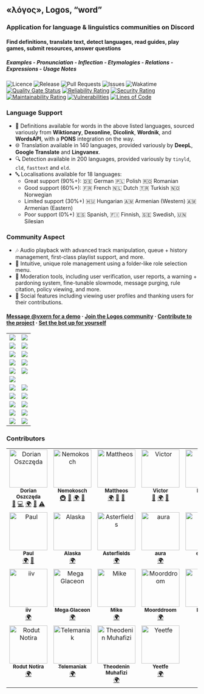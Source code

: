 ## «λόγος», Logos, “word”

### Application for language & linguistics communities on Discord

#### Find definitions, translate text, detect languages, read guides, play games, submit resources, answer questions

##### Examples - Pronunciation - Inflection - Etymologies - Relations - Expressions - Usage Notes

![Licence](https://img.shields.io/github/license/vxern/logos.svg?style=for-the-badge) ![Release](https://img.shields.io/github/release/vxern/logos.svg?style=for-the-badge) ![Pull Requests](https://img.shields.io/github/issues-pr/vxern/logos.svg?style=for-the-badge) ![Issues](https://img.shields.io/github/issues/vxern/logos.svg?style=for-the-badge) ![Wakatime](https://wakatime.com/badge/github/vxern/logos.svg?style=for-the-badge)
[![Quality Gate Status](https://sonarcloud.io/api/project_badges/measure?project=vxern_logos&metric=alert_status)](https://sonarcloud.io/summary/new_code?id=vxern_logos) [![Reliability Rating](https://sonarcloud.io/api/project_badges/measure?project=vxern_logos&metric=reliability_rating)](https://sonarcloud.io/summary/new_code?id=vxern_logos) [![Security Rating](https://sonarcloud.io/api/project_badges/measure?project=vxern_logos&metric=security_rating)](https://sonarcloud.io/summary/new_code?id=vxern_logos) [![Maintainability Rating](https://sonarcloud.io/api/project_badges/measure?project=vxern_logos&metric=sqale_rating)](https://sonarcloud.io/summary/new_code?id=vxern_logos) [![Vulnerabilities](https://sonarcloud.io/api/project_badges/measure?project=vxern_logos&metric=vulnerabilities)](https://sonarcloud.io/summary/new_code?id=vxern_logos) [![Lines of Code](https://sonarcloud.io/api/project_badges/measure?project=vxern_logos&metric=ncloc)](https://sonarcloud.io/summary/new_code?id=vxern_logos)

### Language Support

- 📖 Definitions available for words in the above listed languages, sourced variously from **Wiktionary**, **Dexonline**,
  **Dicolink**, **Wordnik**, and **WordsAPI**, with a **PONS** integration on the way.
- 🌐 Translation available in 140 languages, provided variously by **DeepL**, **Google Translate** and **Lingvanex**.
- 🔍 Detection available in 200 languages, provided variously by `tinyld`, `cld`, `fasttext` and `eld`.
- 🔤 Localisations available for 18 languages:
    - Great support (90%+): 🇩🇪 German 🇵🇱 Polish 🇷🇴 Romanian
    - Good support (60%+): 🇫🇷 French 🇳🇱 Dutch 🇹🇷 Turkish 🇳🇴 Norwegian
    - Limited support (30%+) 🇭🇺 Hungarian 🇦🇲 Armenian (Western) 🇦🇲 Armenian (Eastern)
    - Poor support (0%+) 🇪🇸 Spanish, 🇫🇮 Finnish, 🇸🇪 Swedish, 🇺🇳 Silesian

### Community Aspect

- 🎶 Audio playback with advanced track manipulation, queue + history management, first-class playlist support, and more.
- 🧳 Intuitive, unique role management using a folder-like role selection menu.
- 💢 Moderation tools, including user verification, user reports, a warning + pardoning system, fine-tunable slowmode,
  message purging, rule citation, policy viewing, and more.
- 💐 Social features including viewing user profiles and thanking users for their contributions.

#### [Message @vxern for a demo](https://discord.com/users/217319536485990400) · [Join the Logos community](https://discord.gg/TWdAjkTfah) · [Contribute to the project](CONTRIBUTING.md) · [Set the bot up for yourself](CONTRIBUTING.md)

<table>
  <tbody>
    <tr>
      <td style="text-align: center">
        <img src=".github/assets/screenshots/bot-information.png">
      </td>
      <td style="text-align: center">
        <img src=".github/assets/screenshots/word.png">
      </td>
    </tr>
    <tr>
      <td style="text-align: center">
        <img src=".github/assets/screenshots/cefr.png">
      </td>
      <td style="text-align: center">
        <img src=".github/assets/screenshots/translation.png">
      </td>
    </tr>
    <tr>
      <td style="text-align: center">
        <img src=".github/assets/screenshots/context.png">
      </td>
      <td style="text-align: center">
        <img src=".github/assets/screenshots/game.png">
      </td>
    </tr>
    <tr>
      <td style="text-align: center">
        <img src=".github/assets/screenshots/context-menu.png">
      </td>
      <td style="text-align: center">
        <img src=".github/assets/screenshots/recognition.png">
      </td>
    </tr>
    <tr>
      <td style="text-align: center">
        <img src=".github/assets/screenshots/resource-notice.png">
      </td>
      <td style="text-align: center">
        <img src=".github/assets/screenshots/music.png">
      </td>
    </tr>
    <tr>
      <td style="text-align: center">
        <img src=".github/assets/screenshots/profile.png">
      </td>
    </tr>
    <tr>
      <td style="text-align: center">
        <img src=".github/assets/screenshots/purge.png">
      </td>
      <td style="text-align: center">
        <img src=".github/assets/screenshots/logs.png">
      </td>
    </tr>
    <tr>
      <td style="text-align: center">
        <img src=".github/assets/screenshots/report.png">
      </td>
      <td style="text-align: center">
        <img src=".github/assets/screenshots/role-categories.png">
      </td>
    </tr>
    <tr>
      <td style="text-align: center">
        <img src=".github/assets/screenshots/correction.png">
      </td>
      <td style="text-align: center">
        <img src=".github/assets/screenshots/roles.png">
      </td>
    </tr>
    <tr>
      <td style="text-align: center">
        <img src=".github/assets/screenshots/rule.png">
      </td>
      <td style="text-align: center">
        <img src=".github/assets/screenshots/slowmode.png">
      </td>
    </tr>
    <tr>
      <td style="text-align: center">
        <img src=".github/assets/screenshots/resource.png">
      </td>
      <td style="text-align: center">
        <img src=".github/assets/screenshots/suggestion.png">
      </td>
    </tr>
  </tbody>
</table>

### Contributors

<!-- ALL-CONTRIBUTORS-LIST:START - Do not remove or modify this section -->
<!-- prettier-ignore-start -->
<!-- markdownlint-disable -->
<table>
  <tbody>
    <tr>
      <td align="center" valign="top" width="14.28%"><a href="https://github.com/vxern"><img src=".github/assets/profile-pictures/vxern.jpeg" width="100px;" alt="Dorian Oszczęda"/><br /><sub><b>Dorian Oszczęda</b></sub></a><br /><a href="#maintenance-vxern" title="Maintenance">🚧</a> <a href="https://github.com/vxern/logos/commits?author=vxern" title="Code">💻</a> <a href="#translation-vxern" title="Translation">🌍</a> <a href="#design-vxern" title="Design">🎨</a> <a href="https://github.com/vxern/logos/commits?author=vxern" title="Tests">⚠️</a></td>
      <td align="center" valign="top" width="14.28%"><a href="https://github.com/2colours"><img src=".github/assets/profile-pictures/nemokosch.png" width="100px;" alt="Nemokosch"/><br /><sub><b>Nemokosch</b></sub></a><br /><a href="#infra-nemokosch" title="Infrastructure (Hosting, Build-Tools, etc)">🚇</a> <a href="#userTesting-nemokosch" title="User Testing">📓</a> <a href="#translation-nemokosch" title="Translation">🌍</a> <a href="#ideas-nemokosch" title="Ideas, Planning, & Feedback">🤔</a></td>
      <td align="center" valign="top" width="14.28%"><a href="https://github.com/16wardm"><img src=".github/assets/profile-pictures/mattheos.png" width="100px;" alt="Mattheos"/><br /><sub><b>Mattheos</b></sub></a><br /><a href="#translation-16wardm" title="Translation">🌍</a> <a href="#userTesting-16wardm" title="User Testing">📓</a> <a href="#ideas-16wardm" title="Ideas, Planning, & Feedback">🤔</a></td>
      <td align="center" valign="top" width="14.28%"><a href="https://youtube.com/channel/UC4aqpjKwQfkqxmQO0Owy2QQ"><img src=".github/assets/profile-pictures/victor.png" width="100px;" alt="Victor"/><br /><sub><b>Victor</b></sub></a><br /><a href="#userTesting-ferb02" title="User Testing">📓</a> <a href="#translation-ferb02" title="Translation">🌍</a> <a href="#ideas-ferb02" title="Ideas, Planning, & Feedback">🤔</a></td>
      <td align="center" valign="top" width="14.28%"><img src=".github/assets/profile-pictures/mymy.jpeg" width="100px;" alt="Mymy"/><br /><sub><b>Mymy</b></sub><br /><a href="#userTesting-mymy" title="User Testing">📓</a> <a href="#ideas-mymy" title="Ideas, Planning, & Feedback">🤔</a></td>
      <td align="center" valign="top" width="14.28%"><img src=".github/assets/profile-pictures/annie.png" width="100px;" alt="Annie"/><br /><sub><b>Annie</b></sub><br /><a href="#userTesting-bean__queen" title="User Testing">📓</a> <a href="#ideas-bean__queen" title="Ideas, Planning, & Feedback">🤔</a></td>
      <td align="center" valign="top" width="14.28%"><img src=".github/assets/profile-pictures/kamel.jpeg" width="100px;" alt="Kamel"/><br /><sub><b>Kamel</b></sub><br /><a href="#translation-kamelNeoN" title="Translation">🌍</a> <a href="#ideas-kamelNeoN" title="Ideas, Planning, & Feedback">🤔</a></td>
    </tr>
    <tr>
      <td align="center" valign="top" width="14.28%"><img src=".github/assets/profile-pictures/paul.png" width="100px;" alt="Paul"/><br /><sub><b>Paul</b></sub><br /><a href="#translation-vittorio3099" title="Translation">🌍</a> <a href="#ideas-vittorio3099" title="Ideas, Planning, & Feedback">🤔</a></td>
      <td align="center" valign="top" width="14.28%"><img src=".github/assets/profile-pictures/alaska.png" width="100px;" alt="Alaska"/><br /><sub><b>Alaska</b></sub><br /><a href="#translation-at.peace" title="Translation">🌍</a></td>
      <td align="center" valign="top" width="14.28%"><a href="https://x.com/_stechi_"><img src=".github/assets/profile-pictures/asterfields.png" width="100px;" alt="Asterfields"/><br /><sub><b>Asterfields</b></sub></a><br /><a href="#translation-asterfields_" title="Translation">🌍</a></td>
      <td align="center" valign="top" width="14.28%"><img src=".github/assets/profile-pictures/aura.png" width="100px;" alt="aura"/><br /><sub><b>aura</b></sub><br /><a href="#translation-adeniial" title="Translation">🌍</a></td>
      <td align="center" valign="top" width="14.28%"><img src=".github/assets/profile-pictures/eagely.png" width="100px;" alt="eagely"/><br /><sub><b>eagely</b></sub><br /><a href="#translation-eagely" title="Translation">🌍</a></td>
      <td align="center" valign="top" width="14.28%"><img src=".github/assets/profile-pictures/esther.png" width="100px;" alt="Esther"/><br /><sub><b>Esther</b></sub><br /><a href="#translation-estheroide" title="Translation">🌍</a></td>
      <td align="center" valign="top" width="14.28%"><img src=".github/assets/profile-pictures/haniel.jpeg" width="100px;" alt="Haniel"/><br /><sub><b>Haniel</b></sub><br /><a href="#translation-hani_men12" title="Translation">🌍</a></td>
    </tr>
    <tr>
      <td align="center" valign="top" width="14.28%"><img src=".github/assets/profile-pictures/iiv.png" width="100px;" alt="iiv"/><br /><sub><b>iiv</b></sub><br /><a href="#translation-iiv" title="Translation">🌍</a></td>
      <td align="center" valign="top" width="14.28%"><a href="https://github.com/a-mcego"><img src=".github/assets/profile-pictures/mega-glaceon.png" width="100px;" alt="Mega Glaceon"/><br /><sub><b>Mega Glaceon</b></sub></a><br /><a href="#translation-megaglaceon" title="Translation">🌍</a></td>
      <td align="center" valign="top" width="14.28%"><a href="https://instagram.com/mike_dishakjian"><img src=".github/assets/profile-pictures/mike.jpeg" width="100px;" alt="Mike"/><br /><sub><b>Mike</b></sub></a><br /><a href="#translation-rottingrat666" title="Translation">🌍</a></td>
      <td align="center" valign="top" width="14.28%"><img src=".github/assets/profile-pictures/moorddroom.jpeg" width="100px;" alt="Moorddroom"/><br /><sub><b>Moorddroom</b></sub><br /><a href="#translation-moorddroom" title="Translation">🌍</a></td>
      <td align="center" valign="top" width="14.28%"><img src=".github/assets/profile-pictures/noxys.png" width="100px;" alt="Noxys"/><br /><sub><b>Noxys</b></sub><br /><a href="#translation-noxys" title="Translation">🌍</a></td>
      <td align="center" valign="top" width="14.28%"><img src=".github/assets/profile-pictures/okruch-chleba.png" width="100px;" alt="Okruch Chleba"/><br /><sub><b>Okruch Chleba</b></sub><br /><a href="#translation-okruchchleba" title="Translation">🌍</a></td>
      <td align="center" valign="top" width="14.28%"><img src=".github/assets/profile-pictures/pascu.png" width="100px;" alt="Pascu"/><br /><sub><b>Pascu</b></sub><br /><a href="#ideas-pascu" title="Ideas, Planning, & Feedback">🤔</a></td>
    </tr>
    <tr>
      <td align="center" valign="top" width="14.28%"><img src=".github/assets/profile-pictures/rodut-notira.png" width="100px;" alt="Rodut Notira"/><br /><sub><b>Rodut Notira</b></sub><br /><a href="#translation-rodutnotira" title="Translation">🌍</a></td>
      <td align="center" valign="top" width="14.28%"><a href="mailto:macmillantrenton@gmail.com"><img src=".github/assets/profile-pictures/telemaniak.png" width="100px;" alt="Telemaniak"/><br /><sub><b>Telemaniak</b></sub></a><br /><a href="#translation-telemaniak" title="Translation">🌍</a></td>
      <td align="center" valign="top" width="14.28%"><img src=".github/assets/profile-pictures/theodenin-muhafizi.png" width="100px;" alt="Theodenin Muhafizi"/><br /><sub><b>Theodenin Muhafizi</b></sub><br /><a href="#translation-theodeninmuhafizi" title="Translation">🌍</a></td>
      <td align="center" valign="top" width="14.28%"><img src=".github/assets/profile-pictures/yeetfe.png" width="100px;" alt="Yeetfe"/><br /><sub><b>Yeetfe</b></sub><br /><a href="#translation-yeetfe" title="Translation">🌍</a></td>
    </tr>
  </tbody>
</table>

<!-- markdownlint-restore -->
<!-- prettier-ignore-end -->

<!-- ALL-CONTRIBUTORS-LIST:END -->
